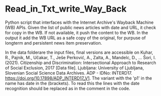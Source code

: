 ﻿# Read_in_Txt_write_Way_Back
 Python script that interfaces with the Internet Archive's
  Wayback Machine (WB) APIs.  Given the list of public news
  articles with date and URL, it check for copy in the WB.
  If not available, it push the content to the WB. In the
  output it add the WB URL as a safe copy of the original, 
  for purpuse of longterm and persistent news item
  preservation.

  In the data folderare the input files, final versions are accessible on Kuhar, R., Pajnik, M., Učakar, T., Ješe Perković, A., Zalta, A., Mandelc, D., ... Šori, I. (2021). Citizenship and Discrimination: Intersectional Approach to Research of Social Exclusion, 2017 [Data file]. Ljubljana: University of Ljubljana, Slovenian Social Science Data Archives. ADP - IDNo: INTERD17. https://doi.org/10.17898/ADP_INTERD17_V1. The variant with the 'p1' in the name has date in the (brackets).
  To read this the lines with the date recognition should be replaced as in the comment in the code. 

